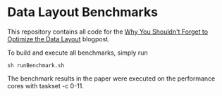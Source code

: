 # Data Layout Benchmarks

This repository contains all code for the [Why You Shouldn't Forget to Optimize the Data Layout](https://cedardb.com/blog/optimizing_data_layouts/) blogpost.

To build and execute all benchmarks, simply run

```
sh runBenchmark.sh
```

The benchmark results in the paper were executed on the performance cores with taskset -c 0-11.
